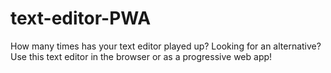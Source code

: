 # text-editor-PWA
How many times has your text editor played up? Looking for an alternative? Use this text editor in the browser or as a progressive web app!
